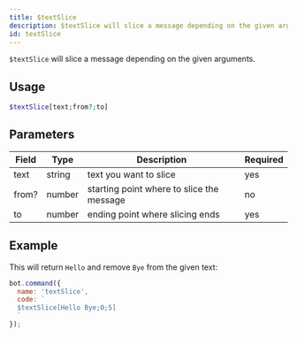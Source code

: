 ```yaml
---
title: $textSlice 
description: $textSlice will slice a message depending on the given arguments.
id: textSlice
---
```


`$textSlice` will slice a message depending on the given arguments.

## Usage

```php
$textSlice[text;from?;to]
```

## Parameters 


| Field | Type   | Description                               | Required |
| ----- | ------ | ----------------------------------------- | -------- |
| text  | string | text you want to slice                    | yes      |
| from? | number | starting point where to slice the message | no       |
| to    | number | ending point where slicing ends           | yes      |


## Example

This will return `Hello` and remove `Bye` from the given text:

```javascript
bot.command({
  name: 'textSlice',
  code: `
  $textSlice[Hello Bye;0;5]
  `
});
```